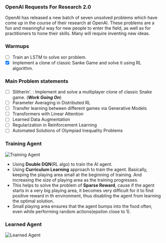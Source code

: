 ### OpenAI Requests For Research 2.0

OpenAI has released a new batch of seven unsolved problems which have come up in the course of their research at OpenAI. These problems are a fun and meaningful way for new people to enter the field, as well as for practitioners to hone their skills. Many will require inventing new ideas.

### Warmups
- [ ] Train an LSTM to solve xor problem.
- [x] Implement a clone of classic Sanke Game and solve it using RL algorithm.

### Main Problem statements

- [ ] Slitherin'. : Implement and solve a multiplayer clone of classic Snake game.  (***Work Going On***)
- [ ] Parameter Averaging in Distributed RL 
- [ ] Transfer learning between different games via Generative Models
- [ ] Transformers with Linear Attention
- [ ] Learned Data Augmentation
- [ ] Regularization in Reinforcement Learning
- [ ] Automated Solutions of Olympiad Inequality Problems

### Training Agent

![Training Agent](https://github.com/sachin-101/OpenAI-Requests-for-Research/blob/master/Snake%20Game/Video/Snake-Game-Training.gif)

- Using **Double DQN**(RL algo) to train the AI agent.
- Using **Curriculum Learning** approach to train the agent. Basically, keeping the playing area small at the beginning of training.
And increasing the size of playing area as the training progresses.
- This helps to solve the problem of **Sparse Reward**, cause if the agent starts in a very big playing area, it becomes very difficult for it to find positive reward in th environment, thus disabling the agent from learning the optimal solution.
- Small playing area ensures that the agent bumps into the food often, even while performing random actions(epsilon close to 1).

### Learned Agent

![Learned Agent](https://github.com/sachin-101/OpenAI-Requests-for-Research/blob/master/Snake%20Game/Video/Trained-Agent.gif)
